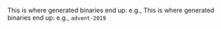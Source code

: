 This is where generated binaries end up: e.g., 
This is where generated binaries end up: e.g., `advent-2019`
